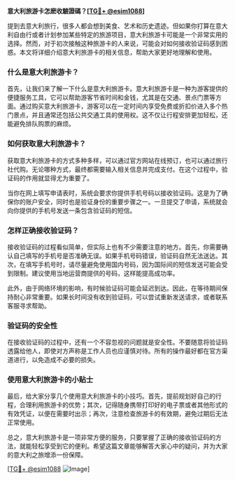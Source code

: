 **意大利旅游卡怎麽收驗證碼？[[TG💪+ @esim1088](https://t.me/s/esim1088)]**

提到去意大利旅行，很多人都会想到美食、艺术和历史遗迹。但如果你打算在意大利自由行或者计划参加某些特定的旅游项目，意大利旅游卡可能是一个非常实用的选择。然而，对于初次接触这种旅游卡的人来说，可能会对如何接收验证码感到困惑。本文将详细介绍意大利旅游卡的相关信息，帮助大家更好地理解和使用。

### 什么是意大利旅游卡？

首先，让我们来了解一下什么是意大利旅游卡。意大利旅游卡是一种为游客提供的便捷服务工具，它可以帮助游客节省时间和金钱，尤其是在交通、景点门票等方面。通过购买意大利旅游卡，游客可以在一定时间内享受免费或折扣价进入多个热门景点，并且通常还包括公共交通工具的使用权。这不仅让行程安排更加轻松，还能避免排队购票的麻烦。

### 如何获取意大利旅游卡？

获取意大利旅游卡的方式多种多样，可以通过官方网站在线预订，也可以通过旅行社代购。无论哪种方式，最终都需要输入相关信息并完成支付。在这个过程中，验证码的作用就显得尤为重要了。

当你在网上填写申请表时，系统会要求你提供手机号码以接收验证码。这是为了确保你的账户安全，同时也是验证身份的重要步骤之一。一旦提交了申请，系统就会向你提供的手机号发送一条包含验证码的短信。

### 怎样正确接收验证码？

接收验证码的过程看似简单，但实际上也有不少需要注意的地方。首先，你需要确认自己填写的手机号是否准确无误。如果手机号码错误，验证码自然无法送达。其次，在填写手机号时，请尽量避免使用国内号码，因为国际间的短信发送可能会受到限制。建议使用当地运营商提供的号码，这样能提高成功率。

此外，由于网络环境的影响，有时候验证码可能会延迟到达。因此，在等待期间保持耐心非常重要。如果长时间没有收到验证码，可以尝试重新发送请求，或者联系客服寻求帮助。

### 验证码的安全性

在接收验证码的过程中，还有一个不容忽视的问题就是安全性。不要随意将验证码透露给他人，即使对方声称是工作人员也应谨慎对待。所有的操作最好都在官方渠道进行，以免造成不必要的损失。

### 使用意大利旅游卡的小贴士

最后，给大家分享几个使用意大利旅游卡的小技巧。首先，提前规划好自己的行程，合理利用旅游卡的优势；其次，记得随身携带打印好的电子票或者其他形式的有效凭证，以便在需要时出示；再次，注意检查旅游卡的有效期，避免过期后无法正常使用。

总之，意大利旅游卡是一项非常方便的服务，只要掌握了正确的接收验证码的方法，就能轻松享受到它的便利。希望这篇文章能够解答大家心中的疑问，并为大家的意大利之旅增添一份保障。

[[TG💪+ @esim1088](https://t.me/s/esim1088) ![Image](https://i.postimg.cc/4NQfJmqS/Snipaste-2025-05-13-00-14-12.png)]